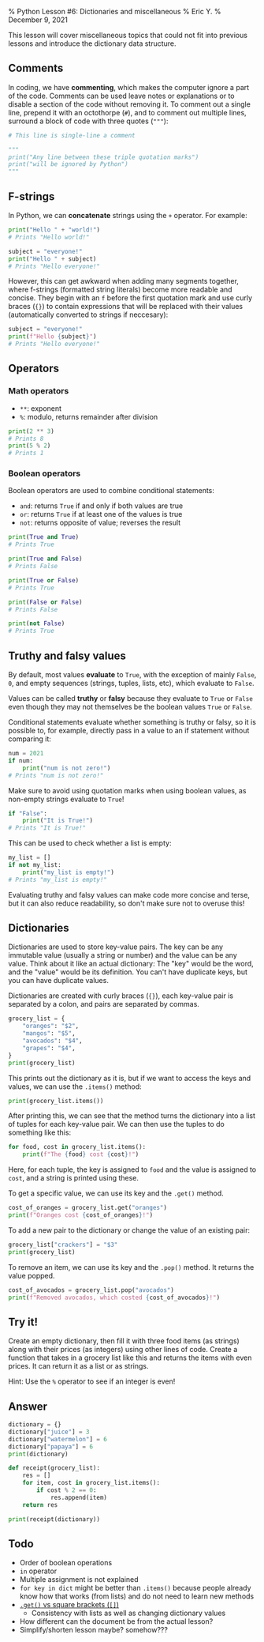 % Python Lesson #6: Dictionaries and miscellaneous
% Eric Y.
% December 9, 2021

This lesson will cover miscellaneous topics
that could not fit into previous lessons
and introduce the dictionary data structure.

## Comments

In coding, we have **commenting**,
which makes the computer ignore a part of the code.
Comments can be used leave notes or explanations
or to disable a section of the code without removing it.
To comment out a single line,
prepend it with an octothorpe (`#`),
and to comment out multiple lines,
surround a block of code with three quotes (`"""`):

```python
# This line is single-line a comment

"""
print("Any line between these triple quotation marks")
print("will be ignored by Python")
"""
```

## F-strings

In Python, we can **concatenate** strings using the `+` operator.
For example:

```python
print("Hello " + "world!")
# Prints "Hello world!"

subject = "everyone!"
print("Hello " + subject)
# Prints "Hello everyone!"
```

However, this can get awkward
when adding many segments together,
where f-strings (formatted string literals)
become more readable and concise.
They begin with an `f` before the first quotation mark
and use curly braces (`{}`) to contain expressions
that will be replaced with their values
(automatically converted to strings if neccesary):

```python
subject = "everyone!"
print(f"Hello {subject}")
# Prints "Hello everyone!"
```

## Operators

### Math operators

- `**`: exponent
- `%`: modulo, returns remainder after division

```python
print(2 ** 3)
# Prints 8
print(5 % 2)
# Prints 1
```

### Boolean operators

Boolean operators are used to combine conditional statements:

- `and`: returns `True` if and only if both values are true
- `or`: returns `True` if at least one of the values is true
- `not`: returns opposite of value; reverses the result

```python
print(True and True)
# Prints True

print(True and False)
# Prints False

print(True or False)
# Prints True

print(False or False)
# Prints False

print(not False)
# Prints True
```

## Truthy and falsy values

By default, most values **evaluate** to `True`,
with the exception of mainly `False`, `0`,
and empty sequences (strings, tuples, lists, etc),
which evaluate to `False`.

Values can be called **truthy** or **falsy**
because they evaluate to `True` or `False`
even though they may not themselves be
the boolean values `True` or `False`.

Conditional statements evaluate
whether something is truthy or falsy,
so it is possible to, for example,
directly pass in a value to an if statement
without comparing it:

```python
num = 2021
if num:
    print("num is not zero!")
# Prints "num is not zero!"
```

Make sure to avoid using quotation marks
when using boolean values,
as non-empty strings evaluate to `True`!

```python
if "False":
    print("It is True!")
# Prints "It is True!"
```

This can be used to check whether a list is empty:

```python
my_list = []
if not my_list:
    print("my_list is empty!")
# Prints "my_list is empty!"
```

Evaluating truthy and falsy values
can make code more concise and terse,
but it can also reduce readability,
so don't make sure not to overuse this!

## Dictionaries

Dictionaries are used to store key-value pairs.
The key can be any immutable value (usually a string or number)
and the value can be any value.
Think about it like an actual dictionary:
The "key" would be the word,
and the "value" would be its definition.
You can't have duplicate keys,
but you can have duplicate values.

Dictionaries are created with curly braces (`{}`),
each key-value pair is separated by a colon,
and pairs are separated by commas.

```python
grocery_list = {
    "oranges": "$2",
    "mangos": "$5",
    "avocados": "$4",
    "grapes": "$4",
}
print(grocery_list)
```

This prints out the dictionary as it is,
but if we want to access the keys and values,
we can use the `.items()` method:

```python
print(grocery_list.items())
```

After printing this,
we can see that the method turns the dictionary
into a list of tuples for each key-value pair.
We can then use the tuples to do something like this:

```python
for food, cost in grocery_list.items():
    print(f"The {food} cost {cost}!")
```

Here, for each tuple,
the key is assigned to `food`
and the value is assigned to `cost`,
and a string is printed using these.

To get a specific value,
we can use its key and the `.get()` method.

```python
cost_of_oranges = grocery_list.get("oranges")
print(f"Oranges cost {cost_of_oranges}!")
```

To add a new pair to the dictionary
or change the value of an existing pair:

```python
grocery_list["crackers"] = "$3"
print(grocery_list)
```

To remove an item,
we can use its key and the `.pop()` method.
It returns the value popped.

```python
cost_of_avocados = grocery_list.pop("avocados")
print(f"Removed avocados, which costed {cost_of_avocados}!")
```

## Try it!

Create an empty dictionary,
then fill it with three food items (as strings)
along with their prices (as integers)
using other lines of code.
Create a function that takes in a grocery list like this
and returns the items with even prices.
It can return it as a list or as strings.

Hint: Use the `%` operator to see if an integer is even!

## Answer

```python
dictionary = {}
dictionary["juice"] = 3
dictionary["watermelon"] = 6
dictionary["papaya"] = 6
print(dictionary)

def receipt(grocery_list):
    res = []
    for item, cost in grocery_list.items():
        if cost % 2 == 0:
            res.append(item)
    return res

print(receipt(dictionary))
```
## Todo

- Order of boolean operations
- `in` operator
- Multiple assignment is not explained
- `for key in dict` might be better than `.items()`
  because people already know how that works (from lists)
  and do not need to learn new methods
- [`.get()` vs square brackets (`[]`)](https://stackoverflow.com/q/11041405/9281985)
    - Consistency with lists as well as changing dictionary values
- How different can the document be from the actual lesson?
- Simplify/shorten lesson maybe? somehow???

